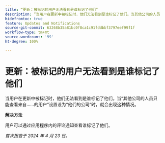 ```yaml
---
title: “更新：被标记的用户无法看到是谁标记了他们”
description: “当用户在更新中被标记时，他们无法看到是谁标记了他们。当其他公司的人员只能查看来自……的用户设置设为他们的公司时，就会出现这种情况。“
hidefromtoc: true
feature: Updates and Notifications
source-git-commit: 63268b35a81bc0f8ca1c91fddbbf3797eef99f1f
workflow-type: tm+mt
source-wordcount: '99'
ht-degree: 100%

---
```



# 更新：被标记的用户无法看到是谁标记了他们

<!--

>[!NOTE]
>
>This issue was fixed on May 23, 2024.

-->

当用户在更新中被标记时，他们无法看到是谁标记了他们。当“其他公司的人员只能查看来自……的用户”设置设为“他们的公司”时，就会出现这种情况。

**解决方法**

用户可以通过应用程序内的评论通知查看谁标记了他们。

_首次报告于 2024 年 4 月 23 日。_

